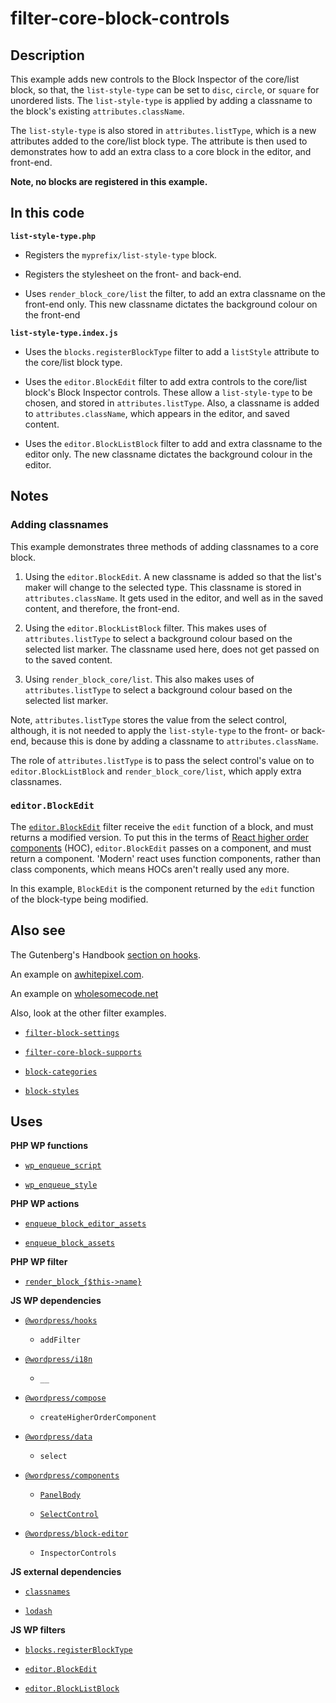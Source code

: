 # filter-core-block-controls

## Description

This example adds new controls to the Block Inspector of the core/list block, so that, the `list-style-type` can be set to `disc`, `circle`, or `square` for unordered lists. The `list-style-type` is applied by adding a classname to the block's existing `attributes.className`.

The `list-style-type` is also stored in `attributes.listType`, which is a new attributes added to the core/list block type. The attribute is then used to demonstrates how to add an extra class to a core block in the editor, and front-end.

**Note, no blocks are registered in this example.**

## In this code

**`list-style-type.php`**

- Registers the `myprefix/list-style-type` block.

- Registers the stylesheet on the front- and back-end.

- Uses `render_block_core/list` the filter, to add an extra classname on the front-end only. This new classname dictates the background colour on the front-end

**`list-style-type.index.js`**

- Uses the `blocks.registerBlockType` filter to add a `listStyle` attribute to the core/list block type.

- Uses the `editor.BlockEdit` filter to add extra controls to the core/list block's Block Inspector controls. These allow a `list-style-type` to be chosen, and stored in `attributes.listType`. Also, a classname is added to `attributes.className`, which appears in the editor, and saved content.

- Uses the `editor.BlockListBlock` filter to add and extra classname to the editor only. The new classname dictates the background colour in the editor.

## Notes

### Adding classnames

This example demonstrates three methods of adding classnames to a core block.

1. Using the `editor.BlockEdit`. A new classname is added so that the list's maker will change to the selected type. This classname is stored in `attributes.className`. It gets used in the editor, and well as in the saved content, and therefore, the front-end.

2. Using the `editor.BlockListBlock` filter. This makes uses of `attributes.listType` to select a background colour based on the selected list marker. The classname used here, does not get passed on to the saved content.

3. Using `render_block_core/list`. This also makes uses of `attributes.listType` to select a background colour based on the selected list marker.

Note, `attributes.listType` stores the value from the select control, although, it is not needed to apply the `list-style-type` to the front- or back-end, because this is done by adding a classname to `attributes.className`.

The role of `attributes.listType` is to pass the select control's value on to `editor.BlockListBlock` and `render_block_core/list`, which apply extra classnames.

### `editor.BlockEdit`

The [`editor.BlockEdit`](https://developer.wordpress.org/block-editor/reference-guides/filters/block-filters/#editor-blockedit) filter receive the `edit` function of a block, and must returns a modified version. To put this in the terms of [React higher order components](https://legacy.reactjs.org/docs/higher-order-components.html) (HOC), `editor.BlockEdit` passes on a component, and must return a component. 'Modern' react uses function components, rather than class components, which means HOCs aren't really used any more.

In this example, `BlockEdit` is the component returned by the `edit` function of the block-type being modified.

## Also see

The Gutenberg's Handbook [section on hooks](https://developer.wordpress.org/block-editor/reference-guides/filters/block-filters/).

An example on [awhitepixel.com](https://awhitepixel.com/blog/add-custom-settings-to-existing-wordpress-gutenberg-blocks/).

An example on [wholesomecode.net](https://wholesomecode.net/add-controls-to-the-core-and-third-party-block-sidebar-with-filters-and-higher-order-components/)

Also, look at the other filter examples.

- [`filter-block-settings`](../filter-block-settings/)

- [`filter-core-block-supports`](../filter-core-block-supports/)

- [`block-categories`](../block-categories/)

- [`block-styles`](../block-styles/)

## Uses

**PHP WP functions**

- [`wp_enqueue_script`](https://developer.wordpress.org/reference/functions/wp_enqueue_script/)

- [`wp_enqueue_style`](https://developer.wordpress.org/reference/functions/wp_enqueue_style/)

**PHP WP actions**

- [`enqueue_block_editor_assets`](https://developer.wordpress.org/reference/hooks/enqueue_block_editor_assets/)

- [`enqueue_block_assets`](https://developer.wordpress.org/reference/hooks/enqueue_block_assets/)

**PHP WP filter**

- [`render_block_{$this->name}`](https://developer.wordpress.org/reference/hooks/render_block_this-name/)

**JS WP dependencies**

- [`@wordpress/hooks`](https://developer.wordpress.org/block-editor/reference-guides/packages/packages-hooks/)

  - `addFilter`

- [`@wordpress/i18n`](https://developer.wordpress.org/block-editor/reference-guides/packages/packages-i18n/)

  - `__`

- [`@wordpress/compose`](https://developer.wordpress.org/block-editor/reference-guides/packages/packages-compose/)

  - `createHigherOrderComponent`

- [`@wordpress/data`](https://developer.wordpress.org/block-editor/reference-guides/packages/packages-data/)

  - `select`

- [`@wordpress/components`](https://developer.wordpress.org/block-editor/reference-guides/components/)

  - [`PanelBody`](https://developer.wordpress.org/block-editor/reference-guides/components/panel/)

  - [`SelectControl`](https://developer.wordpress.org/block-editor/reference-guides/components/select-control/)

- [`@wordpress/block-editor`](https://developer.wordpress.org/block-editor/reference-guides/packages/packages-block-editor/)

  - `InspectorControls`

**JS external dependencies**

- [`classnames`](https://www.npmjs.com/package/classnames)

- [`lodash`](https://www.npmjs.com/package/lodash)

**JS WP filters**

- [`blocks.registerBlockType`](https://developer.wordpress.org/block-editor/reference-guides/filters/block-filters/#blocks-registerblocktype)

- [`editor.BlockEdit`](https://developer.wordpress.org/block-editor/reference-guides/filters/block-filters/#editor-blockedit)

- [`editor.BlockListBlock`](https://developer.wordpress.org/block-editor/reference-guides/filters/block-filters/#editor-blocklistblock)
